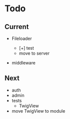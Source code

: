 # Todo

## Current

- Fileloader
  - [+] test
  - move to server

- middleware

## Next

- auth
- admin
- tests  
  - TwigView  
- move TwigView to module  
